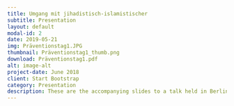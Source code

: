 ```yaml
---
title: Umgang mit jihadistisch-islamistischer
subtitle: Presentation
layout: default
modal-id: 2
date: 2019-05-21
img: Präventionstag1.JPG
thumbnail: Präventionstag1_thumb.png
download: Präventionstag1.pdf
alt: image-alt
project-date: June 2018
client: Start Bootstrap
category: Presentation
description: These are the accompanying slides to a talk held in Berlin at the 24th German Day of Prevention in May 2019 which summarize findings from the project <a href="https://www.x-sonar.org/" target="_blank">X-Sonar</a>. </br> Click on the picture to download.
---
```

